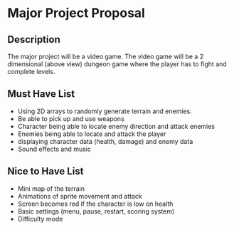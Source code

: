 # Major Project Proposal

## Description

The major project will be a video game. The video game will be a 2 dimensional (above view) dungeon game where the player has to fight and complete levels. 

## Must Have List

- Using 2D arrays to randomly generate terrain and enemies.
- Be able to pick up and use weapons
- Character being able to locate enemy direction and attack enemies 
- Enemies being able to locate and attack the player 
- displaying character data (health, damage) and enemy data
- Sound effects and music 

## Nice to Have List 

- Mini map of the terrain 
- Animations of sprite movement and attack
- Screen becomes red if the character is low on health
- Basic settings (menu, pause, restart, scoring system)
- Difficulty mode

